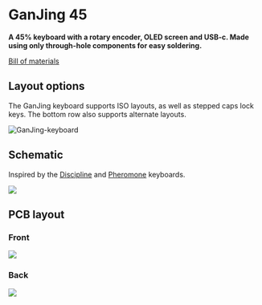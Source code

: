 # GanJing 45
**A 45% keyboard with a rotary encoder, OLED screen and USB-c. Made using only through-hole components for easy soldering.**

[Bill of materials](https://octopart.com/bom-tool/HPiXAxIx)

## Layout options
The GanJing keyboard supports ISO layouts, as well as stepped caps lock keys. The bottom row also supports alternate layouts.

![GanJing-keyboard](./Images/GanJing_keyboard_layouts.png)
## Schematic
Inspired by the [Discipline](https://github.com/coseyfannitutti/discipline) and [Pheromone](https://github.com/luantty2/pheromone_keyboard) keyboards.

![](./Images/GanJing_keyboard_schematic.png)
## PCB layout
### Front
![](./Images/GanJing_keyboard_PCB_front.png)

### Back
![](./Images/GanJing_keyboard_PCB_back.png)
